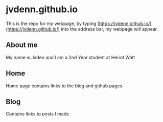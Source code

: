 # jvdenn.github.io

This is the repo for my webpage, by typing [https://jvdenn.github.io/](https://jvdenn.github.io/) into the address bar, my webpage will appear.

## About me

My name is Jaden and I am a 2nd Year student at Heriot Watt

## Home

Home page contains links to the blog and github pages

## Blog

Contains links to posts I made
